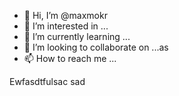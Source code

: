 - 👋 Hi, I’m @maxmokr
- 👀 I’m interested in ...
- 🌱 I’m currently learning ...
- 💞️ I’m looking to collaborate on ...as
- 📫 How to reach me ...

<!---
maxmokr/maxmokr is a ✨ special ✨ repository because its `README.md` (this file) appears on your GitHub profile.
You can click the Preview link to take a look at your changes.
--->
Ewfasdtfulsac
sad
